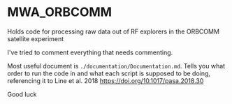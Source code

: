 # MWA_ORBCOMM
Holds code for processing raw data out of RF explorers in the ORBCOMM satellite experiment

I've tried to comment everything that needs commenting.

Most useful document is `./documentation/Documentation.md`. Tells you what order to run the code in and what each script is supposed to be doing, referencing it to Line et al. 2018 https://doi.org/10.1017/pasa.2018.30

Good luck
